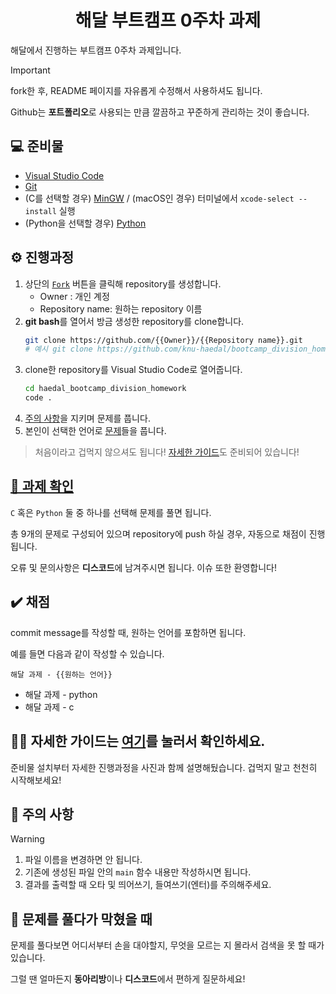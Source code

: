 <div align="center">

# 해달 부트캠프 0주차 과제

</div>

해달에서 진행하는 부트캠프 0주차 과제입니다.

> [!IMPORTANT]
>
> fork한 후, README 페이지를 자유롭게 수정해서 사용하셔도 됩니다.
>
> Github는 **포트폴리오**로 사용되는 만큼 깔끔하고 꾸준하게 관리하는 것이 좋습니다.

## 💻 준비물

- [Visual Studio Code](https://code.visualstudio.com/)
- [Git](https://git-scm.com/)
- (C를 선택할 경우) [MinGW](https://sourceforge.net/projects/mingw/) / (macOS인 경우) 터미널에서 `xcode-select --install` 실행
- (Python을 선택할 경우) [Python](https://www.python.org/)

## ⚙️ 진행과정

1. 상단의 [`Fork`](https://github.com/KNU-HAEDAL/bootcamp_division_homework/fork) 버튼을 클릭해 repository를 생성합니다.
   - Owner : 개인 계정
   - Repository name: 원하는 repository 이름
1. **git bash**를 열어서 방금 생성한 repository를 clone합니다.
   ```bash
   git clone https://github.com/{{Owner}}/{{Repository name}}.git
   # 예시 git clone https://github.com/knu-haedal/bootcamp_division_homework.git
   ```
1. clone한 repository를 Visual Studio Code로 열어줍니다.
   ```bash
   cd haedal_bootcamp_division_homework
   code .
   ```
1. [주의 사항](#🚨-주의-사항)을 지키며 문제를 풉니다.
1. 본인이 선택한 언어로 [문제](./docs/problems.md)들을 풉니다.

> 처음이라고 겁먹지 않으셔도 됩니다! [자세한 가이드](./docs/guide.md)도 준비되어 있습니다!

## [📖 과제 확인](./docs/problems.md)

`C` 혹은 `Python` 둘 중 하나를 선택해 문제를 풀면 됩니다.

총 9개의 문제로 구성되어 있으며 repository에 push 하실 경우, 자동으로 채점이 진행됩니다.

오류 및 문의사항은 **디스코드**에 남겨주시면 됩니다. 이슈 또한 환영합니다!

## ✔️ 채점

commit message를 작성할 때, 원하는 언어를 포함하면 됩니다.

예를 들면 다음과 같이 작성할 수 있습니다.

`해달 과제 - {{원하는 언어}}`

- 해달 과제 - python
- 해달 과제 - c

## 🏃‍♀️ 자세한 가이드는 [여기](./docs/guide.md)를 눌러서 확인하세요.

준비물 설치부터 자세한 진행과정을 사진과 함께 설명해뒀습니다. 겁먹지 말고 천천히 시작해보세요!

## 🚨 주의 사항

> [!WARNING]
>
> 1. 파일 이름을 변경하면 안 됩니다.
> 2. 기존에 생성된 파일 안의 `main` 함수 내용만 작성하시면 됩니다.
> 3. 결과를 출력할 때 오타 및 띄어쓰기, 들여쓰기(엔터)를 주의해주세요.

## 🧱 문제를 풀다가 막혔을 때

문제를 풀다보면 어디서부터 손을 대야할지, 무엇을 모르는 지 몰라서 검색을 못 할 때가 있습니다.

그럴 땐 얼마든지 **동아리방**이나 **디스코드**에서 편하게 질문하세요!
